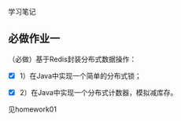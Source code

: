 学习笔记

## 必做作业一
（必做）基于Redis封装分布式数据操作：

- [x] 1）在Java中实现一个简单的分布式锁；
 
- [x] 2）在Java中实现一个分布式计数器，模拟减库存。

见homework01




 
 